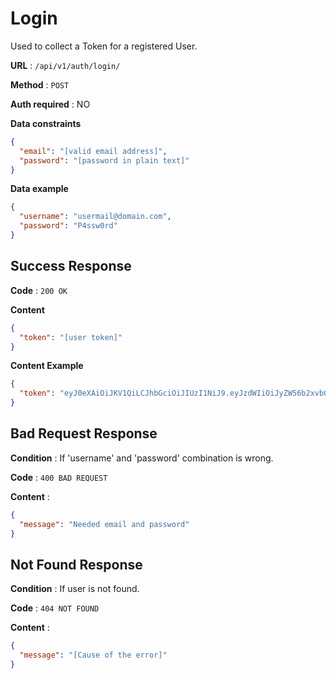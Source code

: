 # Login

Used to collect a Token for a registered User.

**URL** : `/api/v1/auth/login/`

**Method** : `POST`

**Auth required** : NO

**Data constraints**

```json
{
  "email": "[valid email address]",
  "password": "[password in plain text]"
}
```

**Data example**

```json
{
  "username": "usermail@domain.com",
  "password": "P4ssw0rd"
}
```

## Success Response

**Code** : `200 OK`

**Content**

```json
{
  "token": "[user token]"
}
```

**Content Example**

```json
{
  "token": "eyJ0eXAiOiJKV1QiLCJhbGciOiJIUzI1NiJ9.eyJzdWIiOiJyZW56b2xvbGkxQGhvdG1haWwuY29tIiwiZXhwIjoxNzIzMTA1MjU1fQ.R8WslwDOrvGDiqB-CyPPF-m7W_L1WYFWcWKhW-xEY38"
}
```

## Bad Request Response

**Condition** : If 'username' and 'password' combination is wrong.

**Code** : `400 BAD REQUEST`

**Content** :

```json
{
  "message": "Needed email and password"
}
```

## Not Found Response

**Condition** : If user is not found.

**Code** : `404 NOT FOUND`

**Content** :

```json
{
  "message": "[Cause of the error]" 
}
